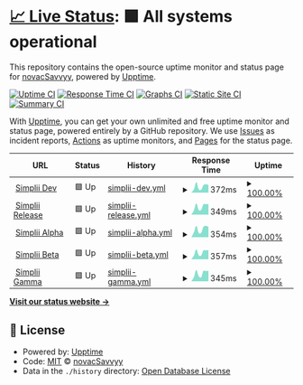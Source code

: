 # [📈 Live Status](https://novacSavvyy.github.io/simpliiUptime): <!--live status--> **🟩 All systems operational**

This repository contains the open-source uptime monitor and status page for [novacSavvyy](https://novacSavvyy.github.io/simpliiUptime), powered by [Upptime](https://github.com/upptime/upptime).

[![Uptime CI](https://github.com/novacSavvyy/simpliiUptime/workflows/Uptime%20CI/badge.svg)](https://github.com/novacSavvyy/simpliiUptime/actions?query=workflow%3A%22Uptime+CI%22)
[![Response Time CI](https://github.com/novacSavvyy/simpliiUptime/workflows/Response%20Time%20CI/badge.svg)](https://github.com/novacSavvyy/simpliiUptime/actions?query=workflow%3A%22Response+Time+CI%22)
[![Graphs CI](https://github.com/novacSavvyy/simpliiUptime/workflows/Graphs%20CI/badge.svg)](https://github.com/novacSavvyy/simpliiUptime/actions?query=workflow%3A%22Graphs+CI%22)
[![Static Site CI](https://github.com/novacSavvyy/simpliiUptime/workflows/Static%20Site%20CI/badge.svg)](https://github.com/novacSavvyy/simpliiUptime/actions?query=workflow%3A%22Static+Site+CI%22)
[![Summary CI](https://github.com/novacSavvyy/simpliiUptime/workflows/Summary%20CI/badge.svg)](https://github.com/novacSavvyy/simpliiUptime/actions?query=workflow%3A%22Summary+CI%22)

With [Upptime](https://upptime.js.org), you can get your own unlimited and free uptime monitor and status page, powered entirely by a GitHub repository. We use [Issues](https://github.com/novacSavvyy/simpliiUptime/issues) as incident reports, [Actions](https://github.com/novacSavvyy/simpliiUptime/actions) as uptime monitors, and [Pages](https://novacSavvyy.github.io/simpliiUptime) for the status page.

<!--start: status pages-->
<!-- This summary is generated by Upptime (https://github.com/upptime/upptime) -->
<!-- Do not edit this manually, your changes will be overwritten -->
<!-- prettier-ignore -->
| URL | Status | History | Response Time | Uptime |
| --- | ------ | ------- | ------------- | ------ |
| <img alt="" src="https://favicons.githubusercontent.com/dev.admin-web-simplii.savvyy.io" height="13"> [Simplii Dev](http://dev.admin-web-simplii.savvyy.io/) | 🟩 Up | [simplii-dev.yml](https://github.com/novacSavvyy/simpliiUptime/commits/HEAD/history/simplii-dev.yml) | <details><summary><img alt="Response time graph" src="./graphs/simplii-dev/response-time-week.png" height="20"> 372ms</summary><br><a href="https://novacSavvyy.github.io/simpliiUptime/history/simplii-dev"><img alt="Response time 341" src="https://img.shields.io/endpoint?url=https%3A%2F%2Fraw.githubusercontent.com%2FnovacSavvyy%2FsimpliiUptime%2FHEAD%2Fapi%2Fsimplii-dev%2Fresponse-time.json"></a><br><a href="https://novacSavvyy.github.io/simpliiUptime/history/simplii-dev"><img alt="24-hour response time 462" src="https://img.shields.io/endpoint?url=https%3A%2F%2Fraw.githubusercontent.com%2FnovacSavvyy%2FsimpliiUptime%2FHEAD%2Fapi%2Fsimplii-dev%2Fresponse-time-day.json"></a><br><a href="https://novacSavvyy.github.io/simpliiUptime/history/simplii-dev"><img alt="7-day response time 372" src="https://img.shields.io/endpoint?url=https%3A%2F%2Fraw.githubusercontent.com%2FnovacSavvyy%2FsimpliiUptime%2FHEAD%2Fapi%2Fsimplii-dev%2Fresponse-time-week.json"></a><br><a href="https://novacSavvyy.github.io/simpliiUptime/history/simplii-dev"><img alt="30-day response time 397" src="https://img.shields.io/endpoint?url=https%3A%2F%2Fraw.githubusercontent.com%2FnovacSavvyy%2FsimpliiUptime%2FHEAD%2Fapi%2Fsimplii-dev%2Fresponse-time-month.json"></a><br><a href="https://novacSavvyy.github.io/simpliiUptime/history/simplii-dev"><img alt="1-year response time 341" src="https://img.shields.io/endpoint?url=https%3A%2F%2Fraw.githubusercontent.com%2FnovacSavvyy%2FsimpliiUptime%2FHEAD%2Fapi%2Fsimplii-dev%2Fresponse-time-year.json"></a></details> | <details><summary><a href="https://novacSavvyy.github.io/simpliiUptime/history/simplii-dev">100.00%</a></summary><a href="https://novacSavvyy.github.io/simpliiUptime/history/simplii-dev"><img alt="All-time uptime 98.81%" src="https://img.shields.io/endpoint?url=https%3A%2F%2Fraw.githubusercontent.com%2FnovacSavvyy%2FsimpliiUptime%2FHEAD%2Fapi%2Fsimplii-dev%2Fuptime.json"></a><br><a href="https://novacSavvyy.github.io/simpliiUptime/history/simplii-dev"><img alt="24-hour uptime 100.00%" src="https://img.shields.io/endpoint?url=https%3A%2F%2Fraw.githubusercontent.com%2FnovacSavvyy%2FsimpliiUptime%2FHEAD%2Fapi%2Fsimplii-dev%2Fuptime-day.json"></a><br><a href="https://novacSavvyy.github.io/simpliiUptime/history/simplii-dev"><img alt="7-day uptime 100.00%" src="https://img.shields.io/endpoint?url=https%3A%2F%2Fraw.githubusercontent.com%2FnovacSavvyy%2FsimpliiUptime%2FHEAD%2Fapi%2Fsimplii-dev%2Fuptime-week.json"></a><br><a href="https://novacSavvyy.github.io/simpliiUptime/history/simplii-dev"><img alt="30-day uptime 100.00%" src="https://img.shields.io/endpoint?url=https%3A%2F%2Fraw.githubusercontent.com%2FnovacSavvyy%2FsimpliiUptime%2FHEAD%2Fapi%2Fsimplii-dev%2Fuptime-month.json"></a><br><a href="https://novacSavvyy.github.io/simpliiUptime/history/simplii-dev"><img alt="1-year uptime 98.81%" src="https://img.shields.io/endpoint?url=https%3A%2F%2Fraw.githubusercontent.com%2FnovacSavvyy%2FsimpliiUptime%2FHEAD%2Fapi%2Fsimplii-dev%2Fuptime-year.json"></a></details>
| <img alt="" src="https://favicons.githubusercontent.com/release.admin-web-simplii.savvyy.io" height="13"> [Simplii Release](http://release.admin-web-simplii.savvyy.io/) | 🟩 Up | [simplii-release.yml](https://github.com/novacSavvyy/simpliiUptime/commits/HEAD/history/simplii-release.yml) | <details><summary><img alt="Response time graph" src="./graphs/simplii-release/response-time-week.png" height="20"> 349ms</summary><br><a href="https://novacSavvyy.github.io/simpliiUptime/history/simplii-release"><img alt="Response time 338" src="https://img.shields.io/endpoint?url=https%3A%2F%2Fraw.githubusercontent.com%2FnovacSavvyy%2FsimpliiUptime%2FHEAD%2Fapi%2Fsimplii-release%2Fresponse-time.json"></a><br><a href="https://novacSavvyy.github.io/simpliiUptime/history/simplii-release"><img alt="24-hour response time 459" src="https://img.shields.io/endpoint?url=https%3A%2F%2Fraw.githubusercontent.com%2FnovacSavvyy%2FsimpliiUptime%2FHEAD%2Fapi%2Fsimplii-release%2Fresponse-time-day.json"></a><br><a href="https://novacSavvyy.github.io/simpliiUptime/history/simplii-release"><img alt="7-day response time 349" src="https://img.shields.io/endpoint?url=https%3A%2F%2Fraw.githubusercontent.com%2FnovacSavvyy%2FsimpliiUptime%2FHEAD%2Fapi%2Fsimplii-release%2Fresponse-time-week.json"></a><br><a href="https://novacSavvyy.github.io/simpliiUptime/history/simplii-release"><img alt="30-day response time 364" src="https://img.shields.io/endpoint?url=https%3A%2F%2Fraw.githubusercontent.com%2FnovacSavvyy%2FsimpliiUptime%2FHEAD%2Fapi%2Fsimplii-release%2Fresponse-time-month.json"></a><br><a href="https://novacSavvyy.github.io/simpliiUptime/history/simplii-release"><img alt="1-year response time 338" src="https://img.shields.io/endpoint?url=https%3A%2F%2Fraw.githubusercontent.com%2FnovacSavvyy%2FsimpliiUptime%2FHEAD%2Fapi%2Fsimplii-release%2Fresponse-time-year.json"></a></details> | <details><summary><a href="https://novacSavvyy.github.io/simpliiUptime/history/simplii-release">100.00%</a></summary><a href="https://novacSavvyy.github.io/simpliiUptime/history/simplii-release"><img alt="All-time uptime 99.90%" src="https://img.shields.io/endpoint?url=https%3A%2F%2Fraw.githubusercontent.com%2FnovacSavvyy%2FsimpliiUptime%2FHEAD%2Fapi%2Fsimplii-release%2Fuptime.json"></a><br><a href="https://novacSavvyy.github.io/simpliiUptime/history/simplii-release"><img alt="24-hour uptime 100.00%" src="https://img.shields.io/endpoint?url=https%3A%2F%2Fraw.githubusercontent.com%2FnovacSavvyy%2FsimpliiUptime%2FHEAD%2Fapi%2Fsimplii-release%2Fuptime-day.json"></a><br><a href="https://novacSavvyy.github.io/simpliiUptime/history/simplii-release"><img alt="7-day uptime 100.00%" src="https://img.shields.io/endpoint?url=https%3A%2F%2Fraw.githubusercontent.com%2FnovacSavvyy%2FsimpliiUptime%2FHEAD%2Fapi%2Fsimplii-release%2Fuptime-week.json"></a><br><a href="https://novacSavvyy.github.io/simpliiUptime/history/simplii-release"><img alt="30-day uptime 100.00%" src="https://img.shields.io/endpoint?url=https%3A%2F%2Fraw.githubusercontent.com%2FnovacSavvyy%2FsimpliiUptime%2FHEAD%2Fapi%2Fsimplii-release%2Fuptime-month.json"></a><br><a href="https://novacSavvyy.github.io/simpliiUptime/history/simplii-release"><img alt="1-year uptime 99.90%" src="https://img.shields.io/endpoint?url=https%3A%2F%2Fraw.githubusercontent.com%2FnovacSavvyy%2FsimpliiUptime%2FHEAD%2Fapi%2Fsimplii-release%2Fuptime-year.json"></a></details>
| <img alt="" src="https://favicons.githubusercontent.com/alpha.admin-web-simplii.savvyy.io" height="13"> [Simplii Alpha](http://alpha.admin-web-simplii.savvyy.io/) | 🟩 Up | [simplii-alpha.yml](https://github.com/novacSavvyy/simpliiUptime/commits/HEAD/history/simplii-alpha.yml) | <details><summary><img alt="Response time graph" src="./graphs/simplii-alpha/response-time-week.png" height="20"> 354ms</summary><br><a href="https://novacSavvyy.github.io/simpliiUptime/history/simplii-alpha"><img alt="Response time 346" src="https://img.shields.io/endpoint?url=https%3A%2F%2Fraw.githubusercontent.com%2FnovacSavvyy%2FsimpliiUptime%2FHEAD%2Fapi%2Fsimplii-alpha%2Fresponse-time.json"></a><br><a href="https://novacSavvyy.github.io/simpliiUptime/history/simplii-alpha"><img alt="24-hour response time 452" src="https://img.shields.io/endpoint?url=https%3A%2F%2Fraw.githubusercontent.com%2FnovacSavvyy%2FsimpliiUptime%2FHEAD%2Fapi%2Fsimplii-alpha%2Fresponse-time-day.json"></a><br><a href="https://novacSavvyy.github.io/simpliiUptime/history/simplii-alpha"><img alt="7-day response time 354" src="https://img.shields.io/endpoint?url=https%3A%2F%2Fraw.githubusercontent.com%2FnovacSavvyy%2FsimpliiUptime%2FHEAD%2Fapi%2Fsimplii-alpha%2Fresponse-time-week.json"></a><br><a href="https://novacSavvyy.github.io/simpliiUptime/history/simplii-alpha"><img alt="30-day response time 361" src="https://img.shields.io/endpoint?url=https%3A%2F%2Fraw.githubusercontent.com%2FnovacSavvyy%2FsimpliiUptime%2FHEAD%2Fapi%2Fsimplii-alpha%2Fresponse-time-month.json"></a><br><a href="https://novacSavvyy.github.io/simpliiUptime/history/simplii-alpha"><img alt="1-year response time 346" src="https://img.shields.io/endpoint?url=https%3A%2F%2Fraw.githubusercontent.com%2FnovacSavvyy%2FsimpliiUptime%2FHEAD%2Fapi%2Fsimplii-alpha%2Fresponse-time-year.json"></a></details> | <details><summary><a href="https://novacSavvyy.github.io/simpliiUptime/history/simplii-alpha">100.00%</a></summary><a href="https://novacSavvyy.github.io/simpliiUptime/history/simplii-alpha"><img alt="All-time uptime 99.95%" src="https://img.shields.io/endpoint?url=https%3A%2F%2Fraw.githubusercontent.com%2FnovacSavvyy%2FsimpliiUptime%2FHEAD%2Fapi%2Fsimplii-alpha%2Fuptime.json"></a><br><a href="https://novacSavvyy.github.io/simpliiUptime/history/simplii-alpha"><img alt="24-hour uptime 100.00%" src="https://img.shields.io/endpoint?url=https%3A%2F%2Fraw.githubusercontent.com%2FnovacSavvyy%2FsimpliiUptime%2FHEAD%2Fapi%2Fsimplii-alpha%2Fuptime-day.json"></a><br><a href="https://novacSavvyy.github.io/simpliiUptime/history/simplii-alpha"><img alt="7-day uptime 100.00%" src="https://img.shields.io/endpoint?url=https%3A%2F%2Fraw.githubusercontent.com%2FnovacSavvyy%2FsimpliiUptime%2FHEAD%2Fapi%2Fsimplii-alpha%2Fuptime-week.json"></a><br><a href="https://novacSavvyy.github.io/simpliiUptime/history/simplii-alpha"><img alt="30-day uptime 100.00%" src="https://img.shields.io/endpoint?url=https%3A%2F%2Fraw.githubusercontent.com%2FnovacSavvyy%2FsimpliiUptime%2FHEAD%2Fapi%2Fsimplii-alpha%2Fuptime-month.json"></a><br><a href="https://novacSavvyy.github.io/simpliiUptime/history/simplii-alpha"><img alt="1-year uptime 99.95%" src="https://img.shields.io/endpoint?url=https%3A%2F%2Fraw.githubusercontent.com%2FnovacSavvyy%2FsimpliiUptime%2FHEAD%2Fapi%2Fsimplii-alpha%2Fuptime-year.json"></a></details>
| <img alt="" src="https://favicons.githubusercontent.com/beta.admin-web-simplii.savvyy.io" height="13"> [Simplii Beta](http://beta.admin-web-simplii.savvyy.io/) | 🟩 Up | [simplii-beta.yml](https://github.com/novacSavvyy/simpliiUptime/commits/HEAD/history/simplii-beta.yml) | <details><summary><img alt="Response time graph" src="./graphs/simplii-beta/response-time-week.png" height="20"> 357ms</summary><br><a href="https://novacSavvyy.github.io/simpliiUptime/history/simplii-beta"><img alt="Response time 361" src="https://img.shields.io/endpoint?url=https%3A%2F%2Fraw.githubusercontent.com%2FnovacSavvyy%2FsimpliiUptime%2FHEAD%2Fapi%2Fsimplii-beta%2Fresponse-time.json"></a><br><a href="https://novacSavvyy.github.io/simpliiUptime/history/simplii-beta"><img alt="24-hour response time 488" src="https://img.shields.io/endpoint?url=https%3A%2F%2Fraw.githubusercontent.com%2FnovacSavvyy%2FsimpliiUptime%2FHEAD%2Fapi%2Fsimplii-beta%2Fresponse-time-day.json"></a><br><a href="https://novacSavvyy.github.io/simpliiUptime/history/simplii-beta"><img alt="7-day response time 357" src="https://img.shields.io/endpoint?url=https%3A%2F%2Fraw.githubusercontent.com%2FnovacSavvyy%2FsimpliiUptime%2FHEAD%2Fapi%2Fsimplii-beta%2Fresponse-time-week.json"></a><br><a href="https://novacSavvyy.github.io/simpliiUptime/history/simplii-beta"><img alt="30-day response time 448" src="https://img.shields.io/endpoint?url=https%3A%2F%2Fraw.githubusercontent.com%2FnovacSavvyy%2FsimpliiUptime%2FHEAD%2Fapi%2Fsimplii-beta%2Fresponse-time-month.json"></a><br><a href="https://novacSavvyy.github.io/simpliiUptime/history/simplii-beta"><img alt="1-year response time 361" src="https://img.shields.io/endpoint?url=https%3A%2F%2Fraw.githubusercontent.com%2FnovacSavvyy%2FsimpliiUptime%2FHEAD%2Fapi%2Fsimplii-beta%2Fresponse-time-year.json"></a></details> | <details><summary><a href="https://novacSavvyy.github.io/simpliiUptime/history/simplii-beta">100.00%</a></summary><a href="https://novacSavvyy.github.io/simpliiUptime/history/simplii-beta"><img alt="All-time uptime 99.77%" src="https://img.shields.io/endpoint?url=https%3A%2F%2Fraw.githubusercontent.com%2FnovacSavvyy%2FsimpliiUptime%2FHEAD%2Fapi%2Fsimplii-beta%2Fuptime.json"></a><br><a href="https://novacSavvyy.github.io/simpliiUptime/history/simplii-beta"><img alt="24-hour uptime 100.00%" src="https://img.shields.io/endpoint?url=https%3A%2F%2Fraw.githubusercontent.com%2FnovacSavvyy%2FsimpliiUptime%2FHEAD%2Fapi%2Fsimplii-beta%2Fuptime-day.json"></a><br><a href="https://novacSavvyy.github.io/simpliiUptime/history/simplii-beta"><img alt="7-day uptime 100.00%" src="https://img.shields.io/endpoint?url=https%3A%2F%2Fraw.githubusercontent.com%2FnovacSavvyy%2FsimpliiUptime%2FHEAD%2Fapi%2Fsimplii-beta%2Fuptime-week.json"></a><br><a href="https://novacSavvyy.github.io/simpliiUptime/history/simplii-beta"><img alt="30-day uptime 99.82%" src="https://img.shields.io/endpoint?url=https%3A%2F%2Fraw.githubusercontent.com%2FnovacSavvyy%2FsimpliiUptime%2FHEAD%2Fapi%2Fsimplii-beta%2Fuptime-month.json"></a><br><a href="https://novacSavvyy.github.io/simpliiUptime/history/simplii-beta"><img alt="1-year uptime 99.77%" src="https://img.shields.io/endpoint?url=https%3A%2F%2Fraw.githubusercontent.com%2FnovacSavvyy%2FsimpliiUptime%2FHEAD%2Fapi%2Fsimplii-beta%2Fuptime-year.json"></a></details>
| <img alt="" src="https://favicons.githubusercontent.com/gamma.admin-web-simplii.savvyy.io" height="13"> [Simplii Gamma](http://gamma.admin-web-simplii.savvyy.io/) | 🟩 Up | [simplii-gamma.yml](https://github.com/novacSavvyy/simpliiUptime/commits/HEAD/history/simplii-gamma.yml) | <details><summary><img alt="Response time graph" src="./graphs/simplii-gamma/response-time-week.png" height="20"> 345ms</summary><br><a href="https://novacSavvyy.github.io/simpliiUptime/history/simplii-gamma"><img alt="Response time 341" src="https://img.shields.io/endpoint?url=https%3A%2F%2Fraw.githubusercontent.com%2FnovacSavvyy%2FsimpliiUptime%2FHEAD%2Fapi%2Fsimplii-gamma%2Fresponse-time.json"></a><br><a href="https://novacSavvyy.github.io/simpliiUptime/history/simplii-gamma"><img alt="24-hour response time 460" src="https://img.shields.io/endpoint?url=https%3A%2F%2Fraw.githubusercontent.com%2FnovacSavvyy%2FsimpliiUptime%2FHEAD%2Fapi%2Fsimplii-gamma%2Fresponse-time-day.json"></a><br><a href="https://novacSavvyy.github.io/simpliiUptime/history/simplii-gamma"><img alt="7-day response time 345" src="https://img.shields.io/endpoint?url=https%3A%2F%2Fraw.githubusercontent.com%2FnovacSavvyy%2FsimpliiUptime%2FHEAD%2Fapi%2Fsimplii-gamma%2Fresponse-time-week.json"></a><br><a href="https://novacSavvyy.github.io/simpliiUptime/history/simplii-gamma"><img alt="30-day response time 439" src="https://img.shields.io/endpoint?url=https%3A%2F%2Fraw.githubusercontent.com%2FnovacSavvyy%2FsimpliiUptime%2FHEAD%2Fapi%2Fsimplii-gamma%2Fresponse-time-month.json"></a><br><a href="https://novacSavvyy.github.io/simpliiUptime/history/simplii-gamma"><img alt="1-year response time 341" src="https://img.shields.io/endpoint?url=https%3A%2F%2Fraw.githubusercontent.com%2FnovacSavvyy%2FsimpliiUptime%2FHEAD%2Fapi%2Fsimplii-gamma%2Fresponse-time-year.json"></a></details> | <details><summary><a href="https://novacSavvyy.github.io/simpliiUptime/history/simplii-gamma">100.00%</a></summary><a href="https://novacSavvyy.github.io/simpliiUptime/history/simplii-gamma"><img alt="All-time uptime 99.93%" src="https://img.shields.io/endpoint?url=https%3A%2F%2Fraw.githubusercontent.com%2FnovacSavvyy%2FsimpliiUptime%2FHEAD%2Fapi%2Fsimplii-gamma%2Fuptime.json"></a><br><a href="https://novacSavvyy.github.io/simpliiUptime/history/simplii-gamma"><img alt="24-hour uptime 100.00%" src="https://img.shields.io/endpoint?url=https%3A%2F%2Fraw.githubusercontent.com%2FnovacSavvyy%2FsimpliiUptime%2FHEAD%2Fapi%2Fsimplii-gamma%2Fuptime-day.json"></a><br><a href="https://novacSavvyy.github.io/simpliiUptime/history/simplii-gamma"><img alt="7-day uptime 100.00%" src="https://img.shields.io/endpoint?url=https%3A%2F%2Fraw.githubusercontent.com%2FnovacSavvyy%2FsimpliiUptime%2FHEAD%2Fapi%2Fsimplii-gamma%2Fuptime-week.json"></a><br><a href="https://novacSavvyy.github.io/simpliiUptime/history/simplii-gamma"><img alt="30-day uptime 99.68%" src="https://img.shields.io/endpoint?url=https%3A%2F%2Fraw.githubusercontent.com%2FnovacSavvyy%2FsimpliiUptime%2FHEAD%2Fapi%2Fsimplii-gamma%2Fuptime-month.json"></a><br><a href="https://novacSavvyy.github.io/simpliiUptime/history/simplii-gamma"><img alt="1-year uptime 99.93%" src="https://img.shields.io/endpoint?url=https%3A%2F%2Fraw.githubusercontent.com%2FnovacSavvyy%2FsimpliiUptime%2FHEAD%2Fapi%2Fsimplii-gamma%2Fuptime-year.json"></a></details>

<!--end: status pages-->

[**Visit our status website →**](https://novacSavvyy.github.io/simpliiUptime)

## 📄 License

- Powered by: [Upptime](https://github.com/upptime/upptime)
- Code: [MIT](./LICENSE) © [novacSavvyy](https://novacSavvyy.github.io/simpliiUptime)
- Data in the `./history` directory: [Open Database License](https://opendatacommons.org/licenses/odbl/1-0/)
